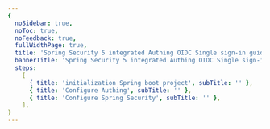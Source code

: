 ```yaml
---
{
  noSidebar: true,
  noToc: true,
  noFeedback: true,
  fullWidthPage: true,
  title: 'Spring Security 5 integrated Authing OIDC Single sign-in guide',
  bannerTitle: 'Spring Security 5 integrated Authing OIDC Single sign-in guide',
  steps:
    [
      { title: 'initialization Spring boot project', subTitle: '' },
      { title: 'Configure Authing', subTitle: '' },
      { title: 'Configure Spring Security', subTitle: '' },
    ],
}
---
```


<IntegrationDetail/>
